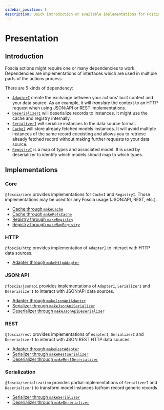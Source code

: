 ```yaml
---
sidebar_position: 1
description: Quick introduction on available implementations for Foscia.
---
```


# Presentation

## Introduction

Foscia actions might require one or many dependencies to work. Dependencies are
implementations of interfaces which are used in multiple parts of the actions
process.

There are 5 kinds of dependency:

- [`AdapterI`](/docs/api/@foscia/core/type-aliases/AdapterI)
  create the exchange between your actions' built context and your data
  source. As an example, it will _translate_ the context to an HTTP request when
  using JSON:API or REST implementations.
- [`DeserializerI`](/docs/api/@foscia/core/type-aliases/DeserializerI)
  will deserialize records to instances. It might use the cache and
  registry internally.
- [`SerializerI`](/docs/api/@foscia/core/type-aliases/SerializerI)
  will serialize instances to the data source format.
- [`CacheI`](/docs/api/@foscia/core/type-aliases/CacheI)
  will store already fetched models instances. It will avoid multiple
  instances of the same record coexisting and allows you to retrieve already
  fetched record without making further requests to your data source.
- [`RegistryI`](/docs/api/@foscia/core/type-aliases/RegistryI)
  is a map of types and associated model. It is used by deserializer to
  identify which models should map to which types.

## Implementations

### Core

`@foscia/core` provides implementations for `CacheI` and `RegistryI`. Those
implementations may be used for any Foscia usage (JSON:API, REST, etc.).

- [Cache through `makeCache`](/docs/digging-deeper/implementations/core#makecache)
- [Cache through `makeRefsCache`](/docs/digging-deeper/implementations/core#makerefscache)
- [Registry through `makeRegistry`](/docs/digging-deeper/implementations/core#makeregistry)
- [Registry through `makeMapRegistry`](/docs/digging-deeper/implementations/core#makemapregistry)

### HTTP

`@foscia/http` provides implementation of `AdapterI` to interact with HTTP data
sources.

- [Adapter through `makeHttpAdapter`](/docs/digging-deeper/implementations/http#makehttpadapter)

### JSON:API

`@foscia/jsonapi` provides implementations of `AdapterI`, `SerializerI` and
`DeserializerI` to interact with JSON:API data sources.

- [Adapter through `makeJsonApiAdapter`](/docs/digging-deeper/implementations/jsonapi#makejsonapiadapter)
- [Serializer through `makeJsonApiSerializer`](/docs/digging-deeper/implementations/jsonapi#makejsonapiserializer)
- [Deserializer through `makeJsonApiDeserializer`](/docs/digging-deeper/implementations/jsonapi#makejsonapideserializer)

### REST

`@foscia/rest` provides implementations of `AdapterI`, `SerializerI` and
`DeserializerI` to interact with JSON REST HTTP data sources.

- [Adapter through `makeRestAdapter`](/docs/digging-deeper/implementations/rest#makerestadapter)
- [Serializer through `makeRestSerializer`](/docs/digging-deeper/implementations/rest#makerestserializer)
- [Deserializer through `makeRestDeserializer`](/docs/digging-deeper/implementations/rest#makerestdeserializer)

### Serialization

`@foscia/serialization` provides partial implementations of `SerializerI` and
`DeserializerI` to transform model instances to/from record generic records.

- [Serializer through `makeSerializer`](/docs/digging-deeper/implementations/serialization#makeserializer)
- [Deserializer through `makeDeserializer`](/docs/digging-deeper/implementations/serialization#makedeserializer)

